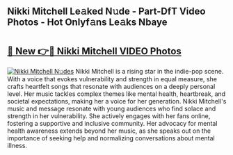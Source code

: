 ## Nikki Mitchell Le𝚊ked N𝚞de - Part-DfT Video Photos - Hot Onlyf𝚊ns Le𝚊ks Nbaye

# <h2><a href="http://ab52541.deff.icu/?id=Nikki+Mitchell">🔗 New 👉🔴 Nikki Mitchell VIDEO Photos</a></h2>

[![Nikki Mitchell N𝚞des](https://i.imgur.com/rIISA9y.gif)](http://ab52541.deff.icu/?id=Nikki+Mitchell)
Nikki Mitchell is a rising star in the indie-pop scene. With a voice that evokes vulnerability and strength in equal measure, she crafts heartfelt songs that resonate with audiences on a deeply personal level. Her music tackles complex themes like mental health, heartbreak, and societal expectations, making her a voice for her generation. Nikki Mitchell's music and message resonate with young audiences who find solace and strength in her vulnerability. She actively engages with her fans online, fostering a supportive and inclusive community. Her advocacy for mental health awareness extends beyond her music, as she speaks out on the importance of seeking help and normalizing conversations about mental illness.
